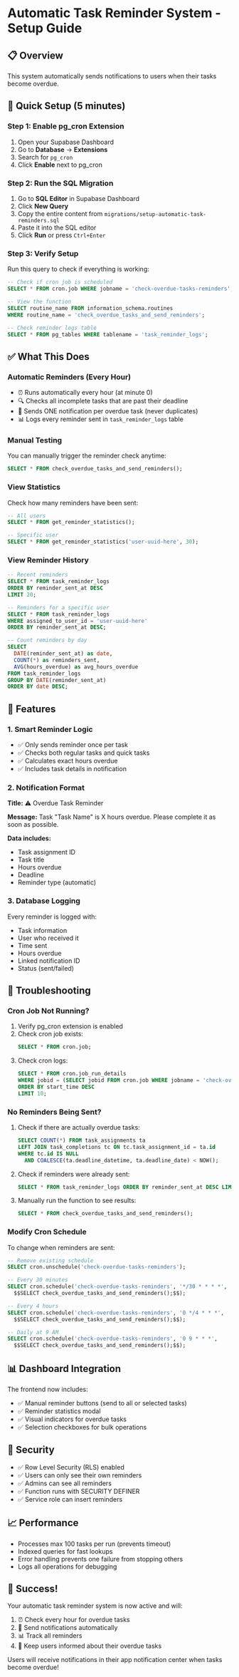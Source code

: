 # Automatic Task Reminder System - Setup Guide

## 📋 Overview
This system automatically sends notifications to users when their tasks become overdue.

## 🚀 Quick Setup (5 minutes)

### Step 1: Enable pg_cron Extension
1. Open your Supabase Dashboard
2. Go to **Database** → **Extensions**
3. Search for `pg_cron`
4. Click **Enable** next to pg_cron

### Step 2: Run the SQL Migration
1. Go to **SQL Editor** in Supabase Dashboard
2. Click **New Query**
3. Copy the entire content from `migrations/setup-automatic-task-reminders.sql`
4. Paste it into the SQL editor
5. Click **Run** or press `Ctrl+Enter`

### Step 3: Verify Setup
Run this query to check if everything is working:
```sql
-- Check if cron job is scheduled
SELECT * FROM cron.job WHERE jobname = 'check-overdue-tasks-reminders';

-- View the function
SELECT routine_name FROM information_schema.routines 
WHERE routine_name = 'check_overdue_tasks_and_send_reminders';

-- Check reminder logs table
SELECT * FROM pg_tables WHERE tablename = 'task_reminder_logs';
```

## ✅ What This Does

### Automatic Reminders (Every Hour)
- ⏰ Runs automatically every hour (at minute 0)
- 🔍 Checks all incomplete tasks that are past their deadline
- 📢 Sends ONE notification per overdue task (never duplicates)
- 📊 Logs every reminder sent in `task_reminder_logs` table

### Manual Testing
You can manually trigger the reminder check anytime:
```sql
SELECT * FROM check_overdue_tasks_and_send_reminders();
```

### View Statistics
Check how many reminders have been sent:
```sql
-- All users
SELECT * FROM get_reminder_statistics();

-- Specific user
SELECT * FROM get_reminder_statistics('user-uuid-here', 30);
```

### View Reminder History
```sql
-- Recent reminders
SELECT * FROM task_reminder_logs 
ORDER BY reminder_sent_at DESC 
LIMIT 20;

-- Reminders for a specific user
SELECT * FROM task_reminder_logs 
WHERE assigned_to_user_id = 'user-uuid-here'
ORDER BY reminder_sent_at DESC;

-- Count reminders by day
SELECT 
  DATE(reminder_sent_at) as date,
  COUNT(*) as reminders_sent,
  AVG(hours_overdue) as avg_hours_overdue
FROM task_reminder_logs
GROUP BY DATE(reminder_sent_at)
ORDER BY date DESC;
```

## 🎯 Features

### 1. Smart Reminder Logic
- ✅ Only sends reminder once per task
- ✅ Checks both regular tasks and quick tasks
- ✅ Calculates exact hours overdue
- ✅ Includes task details in notification

### 2. Notification Format
**Title:** ⚠️ Overdue Task Reminder

**Message:** Task "Task Name" is X hours overdue. Please complete it as soon as possible.

**Data includes:**
- Task assignment ID
- Task title
- Hours overdue
- Deadline
- Reminder type (automatic)

### 3. Database Logging
Every reminder is logged with:
- Task information
- User who received it
- Time sent
- Hours overdue
- Linked notification ID
- Status (sent/failed)

## 🔧 Troubleshooting

### Cron Job Not Running?
1. Verify pg_cron extension is enabled
2. Check cron job exists:
   ```sql
   SELECT * FROM cron.job;
   ```
3. Check cron logs:
   ```sql
   SELECT * FROM cron.job_run_details 
   WHERE jobid = (SELECT jobid FROM cron.job WHERE jobname = 'check-overdue-tasks-reminders')
   ORDER BY start_time DESC 
   LIMIT 10;
   ```

### No Reminders Being Sent?
1. Check if there are actually overdue tasks:
   ```sql
   SELECT COUNT(*) FROM task_assignments ta
   LEFT JOIN task_completions tc ON tc.task_assignment_id = ta.id
   WHERE tc.id IS NULL 
     AND COALESCE(ta.deadline_datetime, ta.deadline_date) < NOW();
   ```

2. Check if reminders were already sent:
   ```sql
   SELECT * FROM task_reminder_logs ORDER BY reminder_sent_at DESC LIMIT 5;
   ```

3. Manually run the function to see results:
   ```sql
   SELECT * FROM check_overdue_tasks_and_send_reminders();
   ```

### Modify Cron Schedule
To change when reminders are sent:
```sql
-- Remove existing schedule
SELECT cron.unschedule('check-overdue-tasks-reminders');

-- Every 30 minutes
SELECT cron.schedule('check-overdue-tasks-reminders', '*/30 * * * *', 
  $$SELECT check_overdue_tasks_and_send_reminders();$$);

-- Every 4 hours
SELECT cron.schedule('check-overdue-tasks-reminders', '0 */4 * * *', 
  $$SELECT check_overdue_tasks_and_send_reminders();$$);

-- Daily at 9 AM
SELECT cron.schedule('check-overdue-tasks-reminders', '0 9 * * *', 
  $$SELECT check_overdue_tasks_and_send_reminders();$$);
```

## 📊 Dashboard Integration

The frontend now includes:
- ✅ Manual reminder buttons (send to all or selected tasks)
- ✅ Reminder statistics modal
- ✅ Visual indicators for overdue tasks
- ✅ Selection checkboxes for bulk operations

## 🔐 Security

- ✅ Row Level Security (RLS) enabled
- ✅ Users can only see their own reminders
- ✅ Admins can see all reminders
- ✅ Function runs with SECURITY DEFINER
- ✅ Service role can insert reminders

## 📈 Performance

- Processes max 100 tasks per run (prevents timeout)
- Indexed queries for fast lookups
- Error handling prevents one failure from stopping others
- Logs all operations for debugging

## 🎉 Success!

Your automatic task reminder system is now active and will:
1. ⏰ Check every hour for overdue tasks
2. 📢 Send notifications automatically
3. 📊 Track all reminders
4. 🔔 Keep users informed about their overdue tasks

Users will receive notifications in their app notification center when tasks become overdue!
